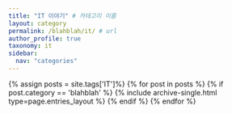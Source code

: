 ```yaml
---
title: "IT 이야기" # 카테고리 이름
layout: category
permalink: /blahblah/it/ # url
author_profile: true
taxonomy: it
sidebar:
  nav: "categories"
---
```


{% assign posts = site.tags['IT']%}
{% for post in posts %}
  {% if post.category == 'blahblah' %}
    {% include archive-single.html type=page.entries_layout %}
  {% endif %}
{% endfor %}